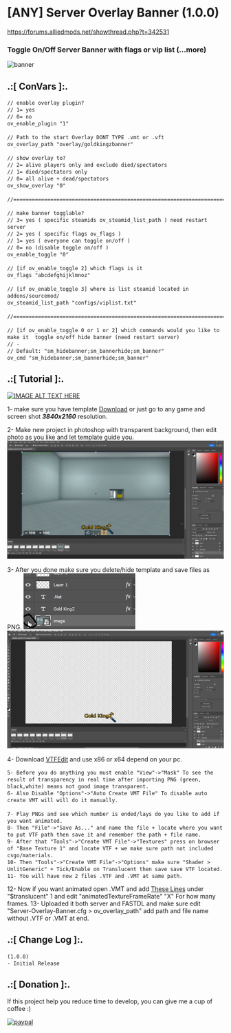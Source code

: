 # [ANY] Server Overlay Banner (1.0.0)
https://forums.alliedmods.net/showthread.php?t=342531

### Toggle On/Off Server Banner with flags or vip list (...more)

![banner](https://github.com/oqyh/Server-Overlay-Banner/assets/48490385/e98e1650-b825-4c3d-b6d3-772ccfc51eec)


## .:[ ConVars ]:.
```
// enable overlay plugin?
// 1= yes
// 0= no
ov_enable_plugin "1"

// Path to the start Overlay DONT TYPE .vmt or .vft
ov_overlay_path "overlay/goldkingzbanner"

// show overlay to?
// 2= alive players only and exclude died/spectators
// 1= died/spectators only
// 0= all alive + dead/spectators
ov_show_overlay "0"

//==========================================================================================

// make banner togglable?
// 3= yes ( specific steamids ov_steamid_list_path ) need restart server
// 2= yes ( specific flags ov_flags )
// 1= yes ( everyone can toggle on/off )
// 0= no (disable toggle on/off )
ov_enable_toggle "0"

// [if ov_enable_toggle 2] which flags is it
ov_flags "abcdefghijklmnoz"

// [if ov_enable_toggle 3] where is list steamid located in addons/sourcemod/
ov_steamid_list_path "configs/viplist.txt"

//==========================================================================================

// [if ov_enable_toggle 0 or 1 or 2] which commands would you like to make it  toggle on/off hide banner (need restart server)
// -
// Default: "sm_hidebanner;sm_bannerhide;sm_banner"
ov_cmd "sm_hidebanner;sm_bannerhide;sm_banner"
```

## .:[ Tutorial ]:.


[![IMAGE ALT TEXT HERE](https://img.youtube.com/vi/cV-qOZvUrhI/0.jpg)](https://www.youtube.com/watch?v=cV-qOZvUrhI)


1- make sure you have template [Download]([https://www.google.com](https://github.com/oqyh/Server-Overlay-Banner/blob/main/img/template%20.png)) or just go to any game and screen shot ***3840x2160*** resolution.

2- Make new project in photoshop with transparent background, then edit photo as you like and let template guide you.
![alt text](https://github.com/oqyh/Server-Overlay-Banner/blob/main/img/lineup.png)

3- After you done make sure you delete/hide template and save files as PNG.
![alt text](https://github.com/oqyh/Server-Overlay-Banner/blob/main/img/lineup2.png)
![alt text](https://github.com/oqyh/Server-Overlay-Banner/blob/main/img/lineup3.png)

4- Download [VTFEdit](https://github.com/NeilJed/VTFLib) and use x86 or x64 depend on your pc.
```
5- Before you do anything you must enable "View"->"Mask" To see the result of transparency in real time after importing PNG (green, black,white) means not good image transparent.
6- Also Disable "Options"->"Auto Create VMT File" To disable auto create VMT will will do it manually.

7- Play PNGs and see which number is ended/lays do you like to add if you want animated.
8- Then "File"->"Save As..." and name the file + locate where you want to put VTF path then save it and remember the path + file name.
9- After that "Tools"->"Create VMT File"->"Textures" press on browser of "Base Texture 1" and locate VTF + we make sure path not included csgo/materials.
10- Then "Tools"->"Create VMT File"->"Options" make sure "Shader > UnlitGeneric" + Tick/Enable on Translucent then save save VTF located.
11- You will have now 2 files .VTF and .VMT at same path.
```
12- Now if you want animated open .VMT and add [These Lines](https://github.com/oqyh/Server-Overlay-Banner/blob/main/img/Animated%20VTF.txt) under "$translucent" 1 and edit "animatedTextureFrameRate" "X" For how many frames.
13- Uploaded it both server and FASTDL and make sure edit "Server-Overlay-Banner.cfg > ov_overlay_path" add path and file name without .VTF or .VMT at end.


## .:[ Change Log ]:.
```
(1.0.0)
- Initial Release
```

## .:[ Donation ]:.

If this project help you reduce time to develop, you can give me a cup of coffee :)

[![paypal](https://www.paypalobjects.com/en_US/i/btn/btn_donateCC_LG.gif)](https://paypal.me/oQYh)

